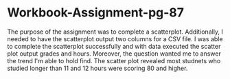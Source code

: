 # Workbook-Assignment-pg-87

The purpose of the assignment was to complete a scatterplot. Additionally, I needed to have the scatterplot output two columns for a CSV file. I was able to complete the scatterplot successfully and with data executed the scatter plot output grades and hours. Moreover, the question wanted me to answer the trend I'm able to hold find. The scatter plot revealed most studnets who studied longer than 11 and 12 hours were scoring 80 and higher. 
